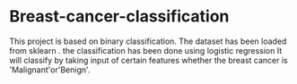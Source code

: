 # Breast-cancer-classification
This project is based on binary classification. The dataset has been loaded from sklearn . the classification has been done using logistic regression
It will classify by taking input of certain features whether the breast cancer is 'Malignant'or'Benign'.
